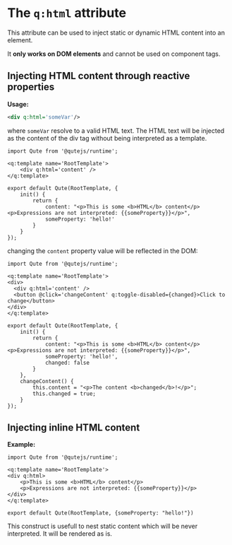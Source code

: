 # The `q:html` attribute

This attribute can be used to inject static or dynamic HTML content into an element.

It **only works on DOM elements** and cannot be used on component tags.

## Injecting HTML content through reactive properties

**Usage:**

```xml
<div q:html='someVar'/>
```

where `someVar` resolve to a valid HTML text. The HTML text will be injected as the content of the div tag without being interpreted as a template.

```jsq
import Qute from '@qutejs/runtime';

<q:template name='RootTemplate'>
    <div q:html='content' />
</q:template>

export default Qute(RootTemplate, {
	init() {
		return {
			content: "<p>This is some <b>HTML</b> content</p><p>Expressions are not interpreted: {{someProperty}}</p>",
			someProperty: 'hello!'
		}
	}
});
```
changing the `content` property value will be reflected in the DOM:


```jsq
import Qute from '@qutejs/runtime';

<q:template name='RootTemplate'>
<div>
  <div q:html='content' />
  <button @click='changeContent' q:toggle-disabled={changed}>Click to change</button>
</div>
</q:template>

export default Qute(RootTemplate, {
	init() {
		return {
			content: "<p>This is some <b>HTML</b> content</p><p>Expressions are not interpreted: {{someProperty}}</p>",
			someProperty: 'hello!',
			changed: false
		}
	},
	changeContent() {
		this.content = "<p>The content <b>changed</b>!</p>";
		this.changed = true;
	}
});
```


## Injecting inline HTML content

**Example:**

```jsq
import Qute from '@qutejs/runtime';

<q:template name='RootTemplate'>
<div q:html>
    <p>This is some <b>HTML</b> content</p>
    <p>Expressions are not interpreted: {{someProperty}}</p>
</div>
</q:template>

export default Qute(RootTemplate, {someProperty: "hello!"})
```

This construct is usefull to nest static content which will be never interpreted. It will be rendered as is.


